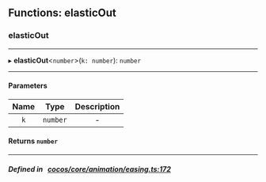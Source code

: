 ## Functions: elasticOut

### elasticOut


___
▸ **elasticOut**<`number`\>(`k: number`): `number`
___


#### Parameters

| Name | Type | Description |
| :------: | :------: | :------: |
| `k` | `number` | - |


#### Returns `number` 
___


##### Defined in &nbsp;   [cocos/core/animation/easing.ts:172](https://github.com/cocos-creator/engine/blob/c7bf6b8a9/cocos/core/animation/easing.ts#L172)&nbsp;

